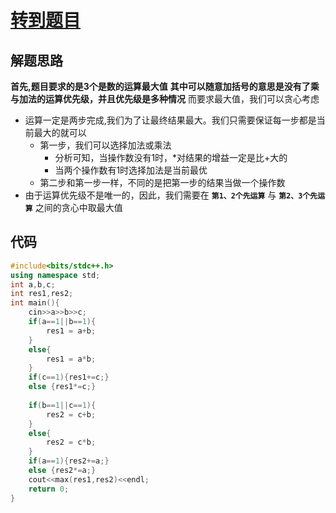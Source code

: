# [转到题目](https://ac.nowcoder.com/acm/contest/19304/N)

## 解题思路
**首先,题目要求的是3个是数的运算最大值**
**其中可以随意加括号的意思是没有了乘与加法的运算优先级，并且优先级是多种情况**
而要求最大值，我们可以贪心考虑
- 运算一定是两步完成,我们为了让最终结果最大。我们只需要保证每一步都是当前最大的就可以
   - 第一步，我们可以选择加法或乘法
     - 分析可知，当操作数没有1时，*对结果的增益一定是比+大的
     - 当两个操作数有1时选择加法是当前最优
   - 第二步和第一步一样，不同的是把第一步的结果当做一个操作数
- 由于运算优先级不是唯一的，因此，我们需要在 **`第1、2个先运算`** 与 **`第2、3个先运算`** 之间的贪心中取最大值
  
## 代码
```cpp
#include<bits/stdc++.h>
using namespace std;
int a,b,c;
int res1,res2;
int main(){
    cin>>a>>b>>c;
    if(a==1||b==1){
        res1 = a+b;
    }
    else{
        res1 = a*b;
    }
    if(c==1){res1+=c;}
    else {res1*=c;}
    
    if(b==1||c==1){
        res2 = c+b;
    }
    else{
        res2 = c*b;
    }
    if(a==1){res2+=a;}
    else {res2*=a;}
    cout<<max(res1,res2)<<endl;
    return 0;
}
```